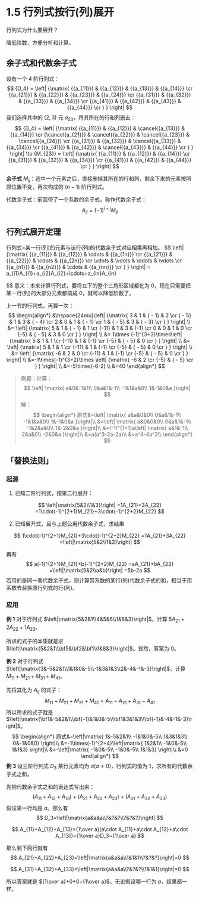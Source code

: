 # 1.5 行列式按行(列)展开

行列式为什么要展开？

降低阶数，方便分析和计算。

## 余子式和代数余子式

设有一个 4 阶行列式：
$$
{D_4} = \left| {\matrix{
   {{a_{11}}} & {{a_{12}}} & {{a_{13}}} & {{a_{14}}}  \cr 
   {{a_{21}}} & {{a_{22}}} & {{a_{23}}} & {{a_{24}}}  \cr 
   {{a_{31}}} & {{a_{32}}} & {{a_{33}}} & {{a_{34}}}  \cr 
   {{a_{41}}} & {{a_{42}}} & {{a_{43}}} & {{a_{44}}}  \cr 
 } } \right|
$$
我们选择其中的 $(2,3)$ 元 $a_{23}$，将其所在的行和列删去：
$$
{D_4} = \left| {\matrix{
   {{a_{11}}} & {{a_{12}}} & \cancel{{a_{13}}} & {{a_{14}}}  \cr 
   {\cancel{a_{21}}} & \cancel{{a_{22}}} & \cancel{{a_{23}}} & \cancel{{a_{24}}}  \cr 
   {{a_{31}}} & {{a_{32}}} & \cancel{{a_{33}}} & {{a_{34}}}  \cr 
   {{a_{41}}} & {{a_{42}}} & \cancel{{a_{43}}} & {{a_{44}}}  \cr 
 } } \right| \to {M_{23}} = \left| {\matrix{
   {{a_{11}}} & {{a_{12}}} & {{a_{14}}}  \cr 
   {{a_{31}}} & {{a_{32}}} & {{a_{34}}}  \cr 
   {{a_{41}}} & {{a_{42}}} & {{a_{44}}}  \cr 
 } } \right|
$$

**余子式** $M_{ij}$：选中一个元素之后，直接删掉其所在的行和列，剩余下来的元素按照原位置不变，再次构成的 $(n-1)$ 阶行列式。

代数余子式：前面带了一个系数的余子式，称作代数余子式：
$$
A_{ij}=(-1)^{i+j}M_{ij}
$$

## 行列式展开定理

行列式=某一行(列)的元素与该行(列)的代数余子式对应相乘再相加。
$$
\left| {\matrix{
   {{a_{11}}} & {{a_{12}}} &  \cdots  & {{a_{1n}}}  \cr 
   {{a_{21}}} & {{a_{22}}} &  \cdots  & {{a_{2n}}}  \cr 
    \vdots  &  \vdots  &  \ddots  &  \vdots   \cr 
   {{a_{n1}}} & {{a_{n2}}} &  \cdots  & {{a_{nn}}}  \cr 
 } } \right|
 = a_{i1}A_{i1}+a_{i2}A_{i2}+\cdots+a_{in}A_{in}
 
$$
意义：本来计算行列式，要将左下的整个三角形区域都化为 $0$，现在只需要把某一行(列)的大部分元素都搞成 $0$，就可以降低阶数了。

上一节的行列式，再算一次：
$$
\begin{align*}
&\hspace{24mu}\left| {\matrix{
   3 & 1 & { - 1} & 2  \cr 
   { - 5} & 1 & 3 & { - 4}  \cr 
   2 & 0 & 1 & { - 1}  \cr 
   1 & { - 5} & 3 & { - 3}  \cr 
 } } \right| \\
 &= \left| {\matrix{
   5 & 1 & { - 1} & 1  \cr 
   {-11} & 1 & 3 & {-1}  \cr 
   0 & 0 & 1 & 0  \cr 
   {-5} & { - 5} & 3 & 0  \cr 
 } } \right| \\
 &= 1\times (-1)^{3+3}\times\left| {\matrix{
   5 & 1 & 1  \cr 
   {-11} & 1 & {-1}  \cr 
   {-5} & { - 5} & 0  \cr 
 } } \right| \\
 &= \left| {\matrix{
   5 & 1 & 1  \cr 
   {-11} & 1 & {-1}  \cr 
   {-5} & { - 5} & 0  \cr 
 } } \right| \\
 &= \left| {\matrix{
   -6 & 2 & 0  \cr 
   {-11} & 1 & {-1}  \cr 
   {-5} & { - 5} & 0  \cr 
 } } \right| \\
 &=-1\times(-1)^{3+2}\times \left| {\matrix{
   -6 & 2  \cr 
   {-5} & { - 5}  \cr 
 } } \right| \\
 &=-5\times(-6-2) \\
 &=40
\end{align*}
$$

> 例题：计算：
> $$
> \left| \matrix{
> a&0&-1&1\\
> 0&a&1&-1\\
> -1&1&a&0\\
> 1&-1&0&a
> }\right|
> $$
> 解：
> $$
> \begin{align*}
> 原式&=\left| \matrix{
>   a&a&0&0\\
>   0&a&1&-1\\
>   -1&1&a&0\\
>   1&-1&0&a
> }\right|\\
> &=\left| \matrix{
>   a&0&0&0\\
>   0&a&1&-1\\
>   -1&2&a&0\\
>   1&-2&0&a
> }\right|\\
> &=(-1)^{1+1}a\left| \matrix{
>   a&1&-1\\
>   2&a&0\\
>   -2&0&a
> }\right|\\
> &=a(a^3-2a-2a)\\
> &=a^4-4a^2\\
> \end{align*}
> $$

## 「替换法则」

### 起源

1. 已知二阶行列式，按第二行展开：

$$
\left|\matrix{5&2\\1&3}\right|
=1A_{21}+3A_{22}
=1\cdot(-1)^{2+1}M_{21}+3\cdot(-1)^{2+2}M_{22}
$$

2. 已知展开式，且与上题公用代数余子式，求结果

$$
1\cdot(-1)^{2+1}M_{21}+3\cdot(-1)^{2+2}M_{22}
=1A_{21}+3A_{22}
=\left|\matrix{5&2\\1&3}\right|
$$

再有
$$
a(-1)^{2+1}M_{21}+b(-1)^{2+2}M_{22}
=aA_{21}+bA_{22}
=\left|\matrix{5&2\\a&b}\right|
=5b-2a
$$
若用的是同一套代数余子式，则计算带系数的某行(列)代数余子式的和，相当于用系数去替换原行列式的行(列)。

### 应用

**例 1** 对于行列式 $\left|\matrix{5&2&1\\4&5&6\\1&8&3}\right|$，计算 $5A_{21}+2A_{22}+1A_{23}$。

所求的式子的本质就是求 $\left|\matrix{5&2&1\\\bf5&\bf2&\bf1\\1&8&3}\right|$。显然，答案为 $0$。

**例 2** 对于行列式 $\left|\matrix{3&-5&2&1\\1&1&0&-5\\-1&3&1&3\\2&-4&-1&-3}\right|$，计算 $M_{11}+M_{21}+M_{31}+M_{41}$。

先将其化为 $A_{ij}$ 的式子： 
$$
M_{11}+M_{21}+M_{31}+M_{41}=A_{11}-A_{21}+A_{31}-A_{41}
$$
所以所求的式子就是 $\left|\matrix{\bf1&-5&2&1\\\bf{-1}&1&0&-5\\\bf1&3&1&3\\\bf{-1}&-4&-1&-3}\right|$。
$$
\begin{align*}
原式&=\left|\matrix{
  1&-5&2&1\\
  -1&1&0&-5\\
  1&3&1&3\\
  0&-1&0&0}
\right|\\
&=-1\times(-1)^{2+4}\left|\matrix{
  1&2&1\\
  -1&0&-5\\
  1&1&3}
\right|\\
&=-\left|\matrix{
  -1&0&-5\\
  -1&0&-5\\
  1&1&3}
\right|\\
&=0
\end{align*}
$$
**例 3** 设三阶行列式 $D_3$ 某行元素均为 $a(a\ne0)$，行列式的值为 $1$，求所有的代数余子式之和。

先把代数余子式之和的表达式写出来：
$$
(A_{11}+A_{12}+A_{13})+(A_{21}+A_{22}+A_{23})+(A_{31}+A_{32}+A_{33})
$$
假设第一行均是 $a$。那么有
$$
D_3=\left|\matrix{a&a&a\\?&?&?\\?&?&?}\right|
$$

$$
A_{11}+A_{12}+A_{13}={1\over a}(a\cdot A_{11}+a\cdot A_{12}+a\cdot A_{13})={1\over a}D_3={1\over a}
$$

那么剩下两行就有
$$
A_{21}+A_{22}+A_{23}=\left|\matrix{a&a&a\\1&1&1\\?&?&?}\right|=0
$$

$$
A_{31}+A_{32}+A_{33}=\left|\matrix{a&a&a\\?&?&?\\1&1&1}\right|=0
$$

所以答案就是 ${1\over a}+0+0={1\over a}$。无论假设哪一行为 $a$，结果都一样。
